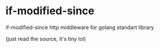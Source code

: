 # if-modified-since
if-modified-since http middleware for golang standart library

(just read the source, it's tiny lol)